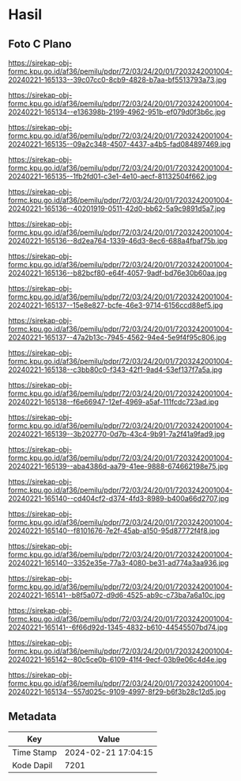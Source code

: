 # Hasil

## Foto C Plano

https://sirekap-obj-formc.kpu.go.id/af36/pemilu/pdpr/72/03/24/20/01/7203242001004-20240221-165133--39c07cc0-8cb9-4828-b7aa-bf5513793a73.jpg

https://sirekap-obj-formc.kpu.go.id/af36/pemilu/pdpr/72/03/24/20/01/7203242001004-20240221-165134--e136398b-2199-4962-951b-ef079d0f3b6c.jpg

https://sirekap-obj-formc.kpu.go.id/af36/pemilu/pdpr/72/03/24/20/01/7203242001004-20240221-165135--09a2c348-4507-4437-a4b5-fad084897469.jpg

https://sirekap-obj-formc.kpu.go.id/af36/pemilu/pdpr/72/03/24/20/01/7203242001004-20240221-165135--1fb2fd01-c3e1-4e10-aecf-81132504f662.jpg

https://sirekap-obj-formc.kpu.go.id/af36/pemilu/pdpr/72/03/24/20/01/7203242001004-20240221-165136--40201919-0511-42d0-bb62-5a9c9891d5a7.jpg

https://sirekap-obj-formc.kpu.go.id/af36/pemilu/pdpr/72/03/24/20/01/7203242001004-20240221-165136--8d2ea764-1339-46d3-8ec6-688a4fbaf75b.jpg

https://sirekap-obj-formc.kpu.go.id/af36/pemilu/pdpr/72/03/24/20/01/7203242001004-20240221-165136--b82bcf80-e64f-4057-9adf-bd76e30b60aa.jpg

https://sirekap-obj-formc.kpu.go.id/af36/pemilu/pdpr/72/03/24/20/01/7203242001004-20240221-165137--15e8e827-bcfe-46e3-9714-6156ccd88ef5.jpg

https://sirekap-obj-formc.kpu.go.id/af36/pemilu/pdpr/72/03/24/20/01/7203242001004-20240221-165137--47a2b13c-7945-4562-94e4-5e9f4f95c806.jpg

https://sirekap-obj-formc.kpu.go.id/af36/pemilu/pdpr/72/03/24/20/01/7203242001004-20240221-165138--c3bb80c0-f343-42f1-9ad4-53ef137f7a5a.jpg

https://sirekap-obj-formc.kpu.go.id/af36/pemilu/pdpr/72/03/24/20/01/7203242001004-20240221-165138--f6e66947-12ef-4969-a5af-111fcdc723ad.jpg

https://sirekap-obj-formc.kpu.go.id/af36/pemilu/pdpr/72/03/24/20/01/7203242001004-20240221-165139--3b202770-0d7b-43c4-9b91-7a2f41a9fad9.jpg

https://sirekap-obj-formc.kpu.go.id/af36/pemilu/pdpr/72/03/24/20/01/7203242001004-20240221-165139--aba4386d-aa79-41ee-9888-674662198e75.jpg

https://sirekap-obj-formc.kpu.go.id/af36/pemilu/pdpr/72/03/24/20/01/7203242001004-20240221-165140--cd404cf2-d374-4fd3-8989-b400a66d2707.jpg

https://sirekap-obj-formc.kpu.go.id/af36/pemilu/pdpr/72/03/24/20/01/7203242001004-20240221-165140--f8101676-7e2f-45ab-a150-95d87772f4f8.jpg

https://sirekap-obj-formc.kpu.go.id/af36/pemilu/pdpr/72/03/24/20/01/7203242001004-20240221-165140--3352e35e-77a3-4080-be31-ad774a3aa936.jpg

https://sirekap-obj-formc.kpu.go.id/af36/pemilu/pdpr/72/03/24/20/01/7203242001004-20240221-165141--b8f5a072-d9d6-4525-ab9c-c73ba7a6a10c.jpg

https://sirekap-obj-formc.kpu.go.id/af36/pemilu/pdpr/72/03/24/20/01/7203242001004-20240221-165141--6f66d92d-1345-4832-b610-44545507bd74.jpg

https://sirekap-obj-formc.kpu.go.id/af36/pemilu/pdpr/72/03/24/20/01/7203242001004-20240221-165142--80c5ce0b-6109-41f4-9ecf-03b9e06c4d4e.jpg

https://sirekap-obj-formc.kpu.go.id/af36/pemilu/pdpr/72/03/24/20/01/7203242001004-20240221-165134--557d025c-9109-4997-8f29-b6f3b28c12d5.jpg


## Metadata

| Key        | Value               |
| ---------- | ------------------- |
| Time Stamp | 2024-02-21 17:04:15 |
| Kode Dapil | 7201                |



